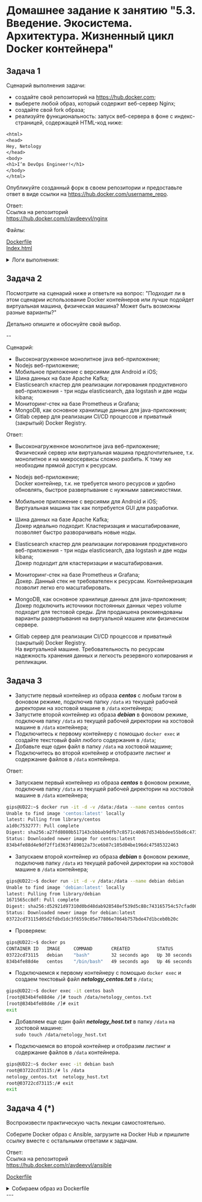 
# Домашнее задание к занятию "5.3. Введение. Экосистема. Архитектура. Жизненный цикл Docker контейнера"

## Задача 1

Сценарий выполнения задачи:

- создайте свой репозиторий на https://hub.docker.com;
- выберете любой образ, который содержит веб-сервер Nginx;
- создайте свой fork образа;
- реализуйте функциональность:
запуск веб-сервера в фоне с индекс-страницей, содержащей HTML-код ниже:
```
<html>
<head>
Hey, Netology
</head>
<body>
<h1>I’m DevOps Engineer!</h1>
</body>
</html>
```
Опубликуйте созданный форк в своем репозитории и предоставьте ответ в виде ссылки на https://hub.docker.com/username_repo.


Ответ:  
Ссылка на репозиторий  
https://hub.docker.com/r/avdeevvl/nginx

Файлы:

[Dockerfile](./src/nginx/Dockerfile)  
[Index.html](./src/nginx/index.html)


<details>
<summary>Логи выполнения:</summary>
 
```dockerfile
FROM nginx:latest
COPY ./index.html /usr/share/nginx/html/index.html
```
Собираем образ из [Dockerfile](./src/nginx/Dockerfile)

```sh
gips@UD22:~/nginx$ docker build -t avdeevvl/nginx .
Sending build context to Docker daemon  4.096kB
Step 1/2 : FROM nginx:latest
 ---> 2b7d6430f78d
Step 2/2 : COPY ./index.html /usr/share/nginx/html/index.html
 ---> 927156d9252b
Successfully built 927156d9252b
Successfully tagged avdeevvl/nginx:latest
```
Запускаем

```sh
gips@UD22:~/nginx$ docker run -it -d -p 8080:80 --name nginx avdeevvl/nginx
ac2627ef314681a8f65f5b758d139be1f76d10f77432756fd02662d3df34f6ec
```
Проверяем  
<p align="center">
  <img src="./src/nginx/531.png">
</p>  
  
```sh
gips@UD22:~/nginx$ docker ps
CONTAINER ID   IMAGE            COMMAND                  CREATED              STATUS              PORTS                                   NAMES
ac2627ef3146   avdeevvl/nginx   "/docker-entrypoint.…"   About a minute ago   Up About a minute   0.0.0.0:8080->80/tcp, :::8080->80/tcp   nginx
```

```sh
gips@UD22:~/nginx$ docker image ls
REPOSITORY       TAG       IMAGE ID       CREATED         SIZE
avdeevvl/nginx   latest    927156d9252b   2 minutes ago   142MB
nginx            latest    2b7d6430f78d   2 weeks ago     142MB
hello-world      latest    feb5d9fea6a5   11 months ago   13.3kB
```

Присваиваем тег  

```sh
gips@UD22:~/nginx$ docker tag 927156d9252b avdeevvl/nginx:1.0
```

```sh
gips@UD22:~/nginx$ docker image ls
REPOSITORY       TAG       IMAGE ID       CREATED         SIZE
avdeevvl/nginx   1.0       927156d9252b   2 minutes ago   142MB
avdeevvl/nginx   latest    927156d9252b   2 minutes ago   142MB
nginx            latest    2b7d6430f78d   2 weeks ago     142MB
hello-world      latest    feb5d9fea6a5   11 months ago   13.3kB
```
Авторизовываемся на DockerHub

```sh
gips@UD22:~/nginx$ docker login -u avdeevvl
Password: 
WARNING! Your password will be stored unencrypted in /home/gips/.docker/config.json.
Configure a credential helper to remove this warning. See
https://docs.docker.com/engine/reference/commandline/login/#credentials-store

Login Succeeded
```

Отправляем в DockerHub

```sh
gips@UD22:~/nginx$ docker push avdeevvl/nginx:1.0
The push refers to repository [docker.io/avdeevvl/nginx]
ab226bc2fd8a: Pushed 
73993eeb8aa2: Mounted from library/nginx 
2c31eef17db8: Mounted from library/nginx 
7b9055fc8058: Mounted from library/nginx 
04ab349b7b3b: Mounted from library/nginx 
226117031573: Mounted from library/nginx 
6485bed63627: Mounted from library/nginx 
1.0: digest: sha256:bc53eb98ff5ac58f9e9eb4ab856669bcc1aa7e11464510bb0346cf6cc51ce8bb size: 1777
gips@UD22:~/nginx$ 
```
</details>

## Задача 2

Посмотрите на сценарий ниже и ответьте на вопрос:
"Подходит ли в этом сценарии использование Docker контейнеров или лучше подойдет виртуальная машина, физическая машина? Может быть возможны разные варианты?"

Детально опишите и обоснуйте свой выбор.

--

Сценарий:

- Высоконагруженное монолитное java веб-приложение;
- Nodejs веб-приложение;
- Мобильное приложение c версиями для Android и iOS;
- Шина данных на базе Apache Kafka;
- Elasticsearch кластер для реализации логирования продуктивного веб-приложения - три ноды elasticsearch, два logstash и две ноды kibana;
- Мониторинг-стек на базе Prometheus и Grafana;
- MongoDB, как основное хранилище данных для java-приложения;
- Gitlab сервер для реализации CI/CD процессов и приватный (закрытый) Docker Registry.


Ответ:  
- Высоконагруженное монолитное java веб-приложение;  
Физический сервер или виртуальная машина предпочтительнее, т.к. монолитное и на микросервисы сложно разбить. К тому же необходим прямой доступ к ресурсам.

- Nodejs веб-приложение;  
Docker контейнер, т.к. не требуется много ресурсов и удобно обновлять, быстрое развертывание с нужными зависимостями.

- Мобильное приложение c версиями для Android и iOS;  
Виртуальная машина так как потребуется GUI для разработки.

- Шина данных на базе Apache Kafka;  
Докер идеально подходит. Кластеризация и  масштабирование, позволяет быстро разворачивать новые ноды.

- Elasticsearch кластер для реализации логирования продуктивного веб-приложения - три ноды elasticsearch, два logstash и две ноды kibana;   
Докер подходит для кластеризации и масштабирования.

- Мониторинг-стек на базе Prometheus и Grafana;  
Докер. Данный стек не требователен к ресурсам. Контейнеризация позволит легко его масштабировать.

- MongoDB, как основное хранилище данных для java-приложения;  
Докер подключить источники постоянных данных через volume подходит для тестовой среды. Для продакшена рекомендованы варианты развертывания на виртуальной машине или физическом сервере.

- Gitlab сервер для реализации CI/CD процессов и приватный (закрытый) Docker Registry.  
На виртуальной машине. Требовательность по ресурсам надежность хранения данных и легкость резервного копирования и репликации.



## Задача 3

- Запустите первый контейнер из образа ***centos*** c любым тэгом в фоновом режиме, подключив папку ```/data``` из текущей рабочей директории на хостовой машине в ```/data``` контейнера;
- Запустите второй контейнер из образа ***debian*** в фоновом режиме, подключив папку ```/data``` из текущей рабочей директории на хостовой машине в ```/data``` контейнера;
- Подключитесь к первому контейнеру с помощью ```docker exec``` и создайте текстовый файл любого содержания в ```/data```;
- Добавьте еще один файл в папку ```/data``` на хостовой машине;
- Подключитесь во второй контейнер и отобразите листинг и содержание файлов в ```/data``` контейнера.


Ответ:  

- Запускаем первый контейнер из образа ***centos*** в фоновом режиме, подключив папку ```/data``` из текущей рабочей директории на хостовой машине в ```/data``` контейнера;

```sh
gips@UD22:~$ docker run -it -d -v /data:/data --name centos centos
Unable to find image 'centos:latest' locally
latest: Pulling from library/centos
a1d0c7532777: Pull complete 
Digest: sha256:a27fd8080b517143cbbbab9dfb7c8571c40d67d534bbdee55bd6c473f432b177
Status: Downloaded newer image for centos:latest
834b4fe88d4e9df2ff1d363f489012a73ce6b87c105d04be196dc47585322463
```

- Запускаем второй контейнер из образа ***debian*** в фоновом режиме, подключив папку ```/data``` из текущей рабочей директории на хостовой машине в ```/data``` контейнера;

```sh
gips@UD22:~$ docker run -it -d -v /data:/data --name debian debian
Unable to find image 'debian:latest' locally
latest: Pulling from library/debian
1671565cc8df: Pull complete 
Digest: sha256:d52921d97310d0bd48dab928548ef539d5c88c743165754c57cfad003031386c
Status: Downloaded newer image for debian:latest
03722cd73115d05d2fdbd1dc3f6559c05e77806e7064b757bde47d1bceb0b20c
```
- Проверяем:

```sh
gips@UD22:~$ docker ps
CONTAINER ID   IMAGE     COMMAND       CREATED          STATUS          PORTS     NAMES
03722cd73115   debian    "bash"        32 seconds ago   Up 30 seconds             debian
834b4fe88d4e   centos    "/bin/bash"   49 seconds ago   Up 46 seconds             centos
```

- Подключаемся к первому контейнеру с помощью ```docker exec``` и создаем текстовый файл ***netology_centos.txt*** в ```/data```;

```sh
gips@UD22:~$ docker exec -it centos bash
[root@834b4fe88d4e /]# touch /data/netology_centos.txt
[root@834b4fe88d4e /]# exit
exit
```
- Добавляем еще один файл ***netology_host.txt*** в папку ```/data``` на хостовой машине:  
`sudo touch /data/netology_host.txt`

- Подключаемся во второй контейнер и отобразим листинг и содержание файлов в ```/data``` контейнера.

```sh
gips@UD22:~$ docker exec -it debian bash
root@03722cd73115:/# ls /data
netology_centos.txt  netology_host.txt
root@03722cd73115:/# exit
exit
```

## Задача 4 (*) 

Воспроизвести практическую часть лекции самостоятельно.

Соберите Docker образ с Ansible, загрузите на Docker Hub и пришлите ссылку вместе с остальными ответами к задачам.

Ответ:  
Ссылка на репозиторий  
https://hub.docker.com/r/avdeevvl/ansible

[Dockerfile](.\src\build\ansible\Dockerfile)  

<details>
<summary>Собираем образ из Dockerfile</summary>

```sh
gips@UD22:~/ansible$ docker build -t avdeevvl/ansible:2.10.0 .
Sending build context to Docker daemon  3.072kB
Step 1/5 : FROM alpine:3.14
3.14: Pulling from library/alpine
c7ed990a2339: Pull complete 
Digest: sha256:1ab24b3b99320975cca71716a7475a65d263d0b6b604d9d14ce08f7a3f67595c
Status: Downloaded newer image for alpine:3.14
 ---> dd53f409bf0b
Step 2/5 : RUN CARGO_NET_GIT_FETCH_WITH_CLI=1 &&     apk --no-cache add         sudo         python3        py3-pip         openssl         ca-certificates         sshpass         openssh-client         rsync         git &&     apk --no-cache add --virtual build-dependencies         python3-dev         libffi-dev         musl-dev         gcc         cargo         openssl-dev         libressl-dev         build-base &&     pip install --upgrade pip wheel &&     pip install --upgrade cryptography cffi &&     pip uninstall ansible-base &&     pip install ansible-core &&     pip install ansible==2.10.0 &&     pip install mitogen ansible-lint jmespath &&     pip install --upgrade pywinrm &&     apk del build-dependencies &&     rm -rf /var/cache/apk/* &&     rm -rf /root/.cache/pip &&     rm -rf /root/.cargo
 ---> Running in d271644ae540
fetch https://dl-cdn.alpinelinux.org/alpine/v3.14/main/x86_64/APKINDEX.tar.gz
fetch https://dl-cdn.alpinelinux.org/alpine/v3.14/community/x86_64/APKINDEX.tar.gz
(1/55) Installing ca-certificates (20220614-r0)
(2/55) Installing brotli-libs (1.0.9-r5)
(3/55) Installing nghttp2-libs (1.43.0-r0)
(4/55) Installing libcurl (7.79.1-r3)
(5/55) Installing expat (2.4.7-r0)
(6/55) Installing pcre2 (10.36-r1)
(7/55) Installing git (2.32.3-r0)
(8/55) Installing openssh-keygen (8.6_p1-r3)
(9/55) Installing ncurses-terminfo-base (6.2_p20210612-r1)
(10/55) Installing ncurses-libs (6.2_p20210612-r1)
(11/55) Installing libedit (20210216.3.1-r0)
(12/55) Installing openssh-client-common (8.6_p1-r3)
(13/55) Installing openssh-client-default (8.6_p1-r3)
(14/55) Installing openssl (1.1.1q-r0)
(15/55) Installing libbz2 (1.0.8-r1)
(16/55) Installing libffi (3.3-r2)
(17/55) Installing gdbm (1.19-r0)
(18/55) Installing xz-libs (5.2.5-r1)
(19/55) Installing libgcc (10.3.1_git20210424-r2)
(20/55) Installing libstdc++ (10.3.1_git20210424-r2)
(21/55) Installing mpdecimal (2.5.1-r1)
(22/55) Installing readline (8.1.0-r0)
(23/55) Installing sqlite-libs (3.35.5-r0)
(24/55) Installing python3 (3.9.5-r2)
(25/55) Installing py3-appdirs (1.4.4-r2)
(26/55) Installing py3-chardet (4.0.0-r2)
(27/55) Installing py3-idna (3.2-r0)
(28/55) Installing py3-urllib3 (1.26.5-r0)
(29/55) Installing py3-certifi (2020.12.5-r1)
(30/55) Installing py3-requests (2.25.1-r4)
(31/55) Installing py3-msgpack (1.0.2-r1)
(32/55) Installing py3-lockfile (0.12.2-r4)
(33/55) Installing py3-cachecontrol (0.12.6-r1)
(34/55) Installing py3-colorama (0.4.4-r1)
(35/55) Installing py3-contextlib2 (0.6.0-r1)
(36/55) Installing py3-distlib (0.3.1-r3)
(37/55) Installing py3-distro (1.5.0-r3)
(38/55) Installing py3-six (1.15.0-r1)
(39/55) Installing py3-webencodings (0.5.1-r4)
(40/55) Installing py3-html5lib (1.1-r1)
(41/55) Installing py3-parsing (2.4.7-r2)
(42/55) Installing py3-packaging (20.9-r1)
(43/55) Installing py3-toml (0.10.2-r2)
(44/55) Installing py3-pep517 (0.10.0-r2)
(45/55) Installing py3-progress (1.5-r2)
(46/55) Installing py3-retrying (1.3.3-r1)
(47/55) Installing py3-ordered-set (4.0.2-r1)
(48/55) Installing py3-setuptools (52.0.0-r3)
(49/55) Installing py3-pip (20.3.4-r1)
(50/55) Installing libacl (2.2.53-r0)
(51/55) Installing popt (1.18-r0)
(52/55) Installing zstd-libs (1.4.9-r1)
(53/55) Installing rsync (3.2.4-r0)
(54/55) Installing sshpass (1.09-r0)
(55/55) Installing sudo (1.9.7_p1-r1)
Executing busybox-1.33.1-r8.trigger
Executing ca-certificates-20220614-r0.trigger
OK: 98 MiB in 69 packages
fetch https://dl-cdn.alpinelinux.org/alpine/v3.14/main/x86_64/APKINDEX.tar.gz
fetch https://dl-cdn.alpinelinux.org/alpine/v3.14/community/x86_64/APKINDEX.tar.gz
(1/37) Installing pkgconf (1.7.4-r0)
(2/37) Installing python3-dev (3.9.5-r2)
(3/37) Installing linux-headers (5.10.41-r0)
(4/37) Installing libffi-dev (3.3-r2)
(5/37) Installing musl-dev (1.2.2-r3)
(6/37) Installing binutils (2.35.2-r2)
(7/37) Installing libgomp (10.3.1_git20210424-r2)
(8/37) Installing libatomic (10.3.1_git20210424-r2)
(9/37) Installing libgphobos (10.3.1_git20210424-r2)
(10/37) Installing gmp (6.2.1-r1)
(11/37) Installing isl22 (0.22-r0)
(12/37) Installing mpfr4 (4.1.0-r0)
(13/37) Installing mpc1 (1.2.1-r0)
(14/37) Installing gcc (10.3.1_git20210424-r2)
(15/37) Installing rust-stdlib (1.52.1-r1)
(16/37) Installing libxml2 (2.9.14-r1)
(17/37) Installing llvm11-libs (11.1.0-r2)
(18/37) Installing http-parser (2.9.4-r0)
(19/37) Installing pcre (8.44-r0)
(20/37) Installing libssh2 (1.9.0-r1)
(21/37) Installing libgit2 (1.1.0-r2)
(22/37) Installing rust (1.52.1-r1)
(23/37) Installing cargo (1.52.1-r1)
(24/37) Installing openssl-dev (1.1.1q-r0)
(25/37) Installing libressl3.3-libcrypto (3.3.6-r0)
(26/37) Installing libressl3.3-libssl (3.3.6-r0)
(27/37) Installing libressl3.3-libtls (3.3.6-r0)
(28/37) Installing libressl-dev (3.3.6-r0)
(29/37) Installing libmagic (5.40-r1)
(30/37) Installing file (5.40-r1)
(31/37) Installing libc-dev (0.7.2-r3)
(32/37) Installing g++ (10.3.1_git20210424-r2)
(33/37) Installing make (4.3-r0)
(34/37) Installing fortify-headers (1.1-r1)
(35/37) Installing patch (2.7.6-r7)
(36/37) Installing build-base (0.5-r3)
(37/37) Installing build-dependencies (20220906.091008)
Executing busybox-1.33.1-r8.trigger
OK: 1110 MiB in 106 packages
Requirement already satisfied: pip in /usr/lib/python3.9/site-packages (20.3.4)
Collecting pip
  Downloading pip-22.2.2-py3-none-any.whl (2.0 MB)
Collecting wheel
  Downloading wheel-0.37.1-py2.py3-none-any.whl (35 kB)
Installing collected packages: wheel, pip
  Attempting uninstall: pip
    Found existing installation: pip 20.3.4
    Uninstalling pip-20.3.4:
      Successfully uninstalled pip-20.3.4
Successfully installed pip-22.2.2 wheel-0.37.1
Collecting cryptography
  Downloading cryptography-37.0.4-cp36-abi3-musllinux_1_1_x86_64.whl (4.2 MB)
     ━━━━━━━━━━━━━━━━━━━━━━━━━━━━━━━━━━━━━━━━ 4.2/4.2 MB 7.7 MB/s eta 0:00:00
Collecting cffi
  Downloading cffi-1.15.1-cp39-cp39-musllinux_1_1_x86_64.whl (463 kB)
     ━━━━━━━━━━━━━━━━━━━━━━━━━━━━━━━━━━━━━━ 463.1/463.1 kB 17.6 MB/s eta 0:00:00
Collecting pycparser
  Downloading pycparser-2.21-py2.py3-none-any.whl (118 kB)
     ━━━━━━━━━━━━━━━━━━━━━━━━━━━━━━━━━━━━━━ 118.7/118.7 kB 20.1 MB/s eta 0:00:00
Installing collected packages: pycparser, cffi, cryptography
Successfully installed cffi-1.15.1 cryptography-37.0.4 pycparser-2.21
WARNING: Running pip as the 'root' user can result in broken permissions and conflicting behaviour with the system package manager. It is recommended to use a virtual environment instead: https://pip.pypa.io/warnings/venv
WARNING: Skipping ansible-base as it is not installed.
WARNING: Running pip as the 'root' user can result in broken permissions and conflicting behaviour with the system package manager. It is recommended to use a virtual environment instead: https://pip.pypa.io/warnings/venv
Collecting ansible-core
  Downloading ansible_core-2.13.3-py3-none-any.whl (2.1 MB)
     ━━━━━━━━━━━━━━━━━━━━━━━━━━━━━━━━━━━━━━━━ 2.1/2.1 MB 3.6 MB/s eta 0:00:00
Collecting PyYAML>=5.1
  Downloading PyYAML-6.0.tar.gz (124 kB)
     ━━━━━━━━━━━━━━━━━━━━━━━━━━━━━━━━━━━━━ 125.0/125.0 kB 781.4 kB/s eta 0:00:00
  Installing build dependencies: started
  Installing build dependencies: finished with status 'done'
  Getting requirements to build wheel: started
  Getting requirements to build wheel: finished with status 'done'
  Preparing metadata (pyproject.toml): started
  Preparing metadata (pyproject.toml): finished with status 'done'
Collecting resolvelib<0.9.0,>=0.5.3
  Downloading resolvelib-0.8.1-py2.py3-none-any.whl (16 kB)
Collecting jinja2>=3.0.0
  Downloading Jinja2-3.1.2-py3-none-any.whl (133 kB)
     ━━━━━━━━━━━━━━━━━━━━━━━━━━━━━━━━━━━━━━ 133.1/133.1 kB 24.9 MB/s eta 0:00:00
Requirement already satisfied: cryptography in /usr/lib/python3.9/site-packages (from ansible-core) (37.0.4)
Requirement already satisfied: packaging in /usr/lib/python3.9/site-packages (from ansible-core) (20.9)
Collecting MarkupSafe>=2.0
  Downloading MarkupSafe-2.1.1-cp39-cp39-musllinux_1_1_x86_64.whl (29 kB)
Requirement already satisfied: cffi>=1.12 in /usr/lib/python3.9/site-packages (from cryptography->ansible-core) (1.15.1)
Requirement already satisfied: pycparser in /usr/lib/python3.9/site-packages (from cffi>=1.12->cryptography->ansible-core) (2.21)
Building wheels for collected packages: PyYAML
  Building wheel for PyYAML (pyproject.toml): started
  Building wheel for PyYAML (pyproject.toml): finished with status 'done'
  Created wheel for PyYAML: filename=PyYAML-6.0-cp39-cp39-linux_x86_64.whl size=45331 sha256=82d7ba2635dc99fa5c4ef6d5da1ba5d3281731c1a94c2afc849a6922c0be7fbd
  Stored in directory: /root/.cache/pip/wheels/b4/0f/9a/d6af48581dda678920fccfb734f5d9f827c6ed5b4074c7eda8
Successfully built PyYAML
Installing collected packages: resolvelib, PyYAML, MarkupSafe, jinja2, ansible-core
Successfully installed MarkupSafe-2.1.1 PyYAML-6.0 ansible-core-2.13.3 jinja2-3.1.2 resolvelib-0.8.1
WARNING: Running pip as the 'root' user can result in broken permissions and conflicting behaviour with the system package manager. It is recommended to use a virtual environment instead: https://pip.pypa.io/warnings/venv
Collecting ansible==2.10.0
  Downloading ansible-2.10.0.tar.gz (25.5 MB)
     ━━━━━━━━━━━━━━━━━━━━━━━━━━━━━━━━━━━━━━━━ 25.5/25.5 MB 9.8 MB/s eta 0:00:00
  Preparing metadata (setup.py): started
  Preparing metadata (setup.py): finished with status 'done'
Collecting ansible-base<2.11,>=2.10.1
  Downloading ansible-base-2.10.17.tar.gz (6.1 MB)
     ━━━━━━━━━━━━━━━━━━━━━━━━━━━━━━━━━━━━━━━━ 6.1/6.1 MB 10.5 MB/s eta 0:00:00
  Preparing metadata (setup.py): started
  Preparing metadata (setup.py): finished with status 'done'
Requirement already satisfied: jinja2 in /usr/lib/python3.9/site-packages (from ansible-base<2.11,>=2.10.1->ansible==2.10.0) (3.1.2)
Requirement already satisfied: PyYAML in /usr/lib/python3.9/site-packages (from ansible-base<2.11,>=2.10.1->ansible==2.10.0) (6.0)
Requirement already satisfied: cryptography in /usr/lib/python3.9/site-packages (from ansible-base<2.11,>=2.10.1->ansible==2.10.0) (37.0.4)
Requirement already satisfied: packaging in /usr/lib/python3.9/site-packages (from ansible-base<2.11,>=2.10.1->ansible==2.10.0) (20.9)
Requirement already satisfied: cffi>=1.12 in /usr/lib/python3.9/site-packages (from cryptography->ansible-base<2.11,>=2.10.1->ansible==2.10.0) (1.15.1)
Requirement already satisfied: MarkupSafe>=2.0 in /usr/lib/python3.9/site-packages (from jinja2->ansible-base<2.11,>=2.10.1->ansible==2.10.0) (2.1.1)
Requirement already satisfied: pycparser in /usr/lib/python3.9/site-packages (from cffi>=1.12->cryptography->ansible-base<2.11,>=2.10.1->ansible==2.10.0) (2.21)
Building wheels for collected packages: ansible, ansible-base
  Building wheel for ansible (setup.py): started
  Building wheel for ansible (setup.py): finished with status 'done'
  Created wheel for ansible: filename=ansible-2.10.0-py3-none-any.whl size=43068828 sha256=7811fe360a9cc80ee2e2bea92bb8b91f3f569b33b5c906624b08241ff12eee51
  Stored in directory: /root/.cache/pip/wheels/5c/ab/85/c81eaaeaf7239a38ab4eceea7cec8d110618aee6887b2491d3
  Building wheel for ansible-base (setup.py): started
  Building wheel for ansible-base (setup.py): finished with status 'done'
  Created wheel for ansible-base: filename=ansible_base-2.10.17-py3-none-any.whl size=1880365 sha256=d9bbe456bde9755a152b672195bee5558298950461c17e4884946660bcc5fa8d
  Stored in directory: /root/.cache/pip/wheels/77/01/15/0d4b716065c1270fd0b9c28e5bd44d5fd907c43a85791747d7
Successfully built ansible ansible-base
Installing collected packages: ansible-base, ansible
Successfully installed ansible-2.10.0 ansible-base-2.10.17
WARNING: Running pip as the 'root' user can result in broken permissions and conflicting behaviour with the system package manager. It is recommended to use a virtual environment instead: https://pip.pypa.io/warnings/venv
Collecting mitogen
  Downloading mitogen-0.3.3-py2.py3-none-any.whl (292 kB)
     ━━━━━━━━━━━━━━━━━━━━━━━━━━━━━━━━━━━━━━━ 292.2/292.2 kB 1.5 MB/s eta 0:00:00
Collecting ansible-lint
  Downloading ansible_lint-6.5.2-py3-none-any.whl (193 kB)
     ━━━━━━━━━━━━━━━━━━━━━━━━━━━━━━━━━━━━━━ 193.3/193.3 kB 10.3 MB/s eta 0:00:00
Collecting jmespath
  Downloading jmespath-1.0.1-py3-none-any.whl (20 kB)
Collecting ruamel.yaml<0.18,>=0.15.34
  Downloading ruamel.yaml-0.17.21-py3-none-any.whl (109 kB)
     ━━━━━━━━━━━━━━━━━━━━━━━━━━━━━━━━━━━━━━ 109.5/109.5 kB 12.4 MB/s eta 0:00:00
Requirement already satisfied: packaging in /usr/lib/python3.9/site-packages (from ansible-lint) (20.9)
Collecting ansible-compat>=2.2.0
  Downloading ansible_compat-2.2.0-py3-none-any.whl (18 kB)
Collecting yamllint>=1.25.0
  Downloading yamllint-1.27.1.tar.gz (129 kB)
     ━━━━━━━━━━━━━━━━━━━━━━━━━━━━━━━━━━━━━━ 129.1/129.1 kB 11.4 MB/s eta 0:00:00
  Preparing metadata (setup.py): started
  Preparing metadata (setup.py): finished with status 'done'
Requirement already satisfied: pyyaml in /usr/lib/python3.9/site-packages (from ansible-lint) (6.0)
Collecting rich>=9.5.1
  Downloading rich-12.5.1-py3-none-any.whl (235 kB)
     ━━━━━━━━━━━━━━━━━━━━━━━━━━━━━━━━━━━━━━━ 235.6/235.6 kB 7.2 MB/s eta 0:00:00
Collecting enrich>=1.2.6
  Downloading enrich-1.2.7-py3-none-any.whl (8.7 kB)
Collecting black>=22.1.0
  Downloading black-22.8.0-py3-none-any.whl (159 kB)
     ━━━━━━━━━━━━━━━━━━━━━━━━━━━━━━━━━━━━━━━ 159.8/159.8 kB 5.0 MB/s eta 0:00:00
Collecting wcmatch>=7.0
  Downloading wcmatch-8.4-py3-none-any.whl (40 kB)
     ━━━━━━━━━━━━━━━━━━━━━━━━━━━━━━━━━━━━━━━━ 40.0/40.0 kB 10.9 MB/s eta 0:00:00
Requirement already satisfied: ansible-core>=2.12.0 in /usr/lib/python3.9/site-packages (from ansible-lint) (2.13.3)
Collecting jsonschema>=4.9.0
  Downloading jsonschema-4.15.0-py3-none-any.whl (82 kB)
     ━━━━━━━━━━━━━━━━━━━━━━━━━━━━━━━━━━━━━━━━ 82.7/82.7 kB 16.7 MB/s eta 0:00:00
Collecting filelock
  Downloading filelock-3.8.0-py3-none-any.whl (10 kB)
Collecting subprocess-tee>=0.3.5
  Downloading subprocess_tee-0.3.5-py3-none-any.whl (8.0 kB)
Requirement already satisfied: cryptography in /usr/lib/python3.9/site-packages (from ansible-core>=2.12.0->ansible-lint) (37.0.4)
Requirement already satisfied: resolvelib<0.9.0,>=0.5.3 in /usr/lib/python3.9/site-packages (from ansible-core>=2.12.0->ansible-lint) (0.8.1)
Requirement already satisfied: jinja2>=3.0.0 in /usr/lib/python3.9/site-packages (from ansible-core>=2.12.0->ansible-lint) (3.1.2)
Collecting tomli>=1.1.0
  Downloading tomli-2.0.1-py3-none-any.whl (12 kB)
Collecting pathspec>=0.9.0
  Downloading pathspec-0.10.1-py3-none-any.whl (27 kB)
Collecting mypy-extensions>=0.4.3
  Downloading mypy_extensions-0.4.3-py2.py3-none-any.whl (4.5 kB)
Collecting platformdirs>=2
  Downloading platformdirs-2.5.2-py3-none-any.whl (14 kB)
Collecting click>=8.0.0
  Downloading click-8.1.3-py3-none-any.whl (96 kB)
     ━━━━━━━━━━━━━━━━━━━━━━━━━━━━━━━━━━━━━━━━ 96.6/96.6 kB 15.9 MB/s eta 0:00:00
Collecting typing-extensions>=3.10.0.0
  Downloading typing_extensions-4.3.0-py3-none-any.whl (25 kB)
Collecting attrs>=17.4.0
  Downloading attrs-22.1.0-py2.py3-none-any.whl (58 kB)
     ━━━━━━━━━━━━━━━━━━━━━━━━━━━━━━━━━━━━━━━━ 58.8/58.8 kB 15.9 MB/s eta 0:00:00
Collecting pyrsistent!=0.17.0,!=0.17.1,!=0.17.2,>=0.14.0
  Downloading pyrsistent-0.18.1.tar.gz (100 kB)
     ━━━━━━━━━━━━━━━━━━━━━━━━━━━━━━━━━━━━━━ 100.5/100.5 kB 13.6 MB/s eta 0:00:00
  Installing build dependencies: started
  Installing build dependencies: finished with status 'done'
  Getting requirements to build wheel: started
  Getting requirements to build wheel: finished with status 'done'
  Preparing metadata (pyproject.toml): started
  Preparing metadata (pyproject.toml): finished with status 'done'
Collecting pygments<3.0.0,>=2.6.0
  Downloading Pygments-2.13.0-py3-none-any.whl (1.1 MB)
     ━━━━━━━━━━━━━━━━━━━━━━━━━━━━━━━━━━━━━━━━ 1.1/1.1 MB 10.0 MB/s eta 0:00:00
Collecting commonmark<0.10.0,>=0.9.0
  Downloading commonmark-0.9.1-py2.py3-none-any.whl (51 kB)
     ━━━━━━━━━━━━━━━━━━━━━━━━━━━━━━━━━━━━━━━━ 51.1/51.1 kB 13.3 MB/s eta 0:00:00
Collecting ruamel.yaml.clib>=0.2.6
  Downloading ruamel.yaml.clib-0.2.6.tar.gz (180 kB)
     ━━━━━━━━━━━━━━━━━━━━━━━━━━━━━━━━━━━━━━ 180.7/180.7 kB 30.8 MB/s eta 0:00:00
  Preparing metadata (setup.py): started
  Preparing metadata (setup.py): finished with status 'done'
Collecting bracex>=2.1.1
  Downloading bracex-2.3.post1-py3-none-any.whl (12 kB)
Requirement already satisfied: setuptools in /usr/lib/python3.9/site-packages (from yamllint>=1.25.0->ansible-lint) (52.0.0)
Requirement already satisfied: MarkupSafe>=2.0 in /usr/lib/python3.9/site-packages (from jinja2>=3.0.0->ansible-core>=2.12.0->ansible-lint) (2.1.1)
Requirement already satisfied: cffi>=1.12 in /usr/lib/python3.9/site-packages (from cryptography->ansible-core>=2.12.0->ansible-lint) (1.15.1)
Requirement already satisfied: pycparser in /usr/lib/python3.9/site-packages (from cffi>=1.12->cryptography->ansible-core>=2.12.0->ansible-lint) (2.21)
Building wheels for collected packages: yamllint, pyrsistent, ruamel.yaml.clib
  Building wheel for yamllint (setup.py): started
  Building wheel for yamllint (setup.py): finished with status 'done'
  Created wheel for yamllint: filename=yamllint-1.27.1-py2.py3-none-any.whl size=62023 sha256=70a25fe689370943197a5864959d35087714b7749cdfd28a113dc851888d078d
  Stored in directory: /root/.cache/pip/wheels/96/6b/41/cdc6102faa47924bd11794a9b3d5e6d7107daf6548c46f79ee
  Building wheel for pyrsistent (pyproject.toml): started
  Building wheel for pyrsistent (pyproject.toml): finished with status 'done'
  Created wheel for pyrsistent: filename=pyrsistent-0.18.1-cp39-cp39-linux_x86_64.whl size=119786 sha256=d67f7eb3334b588c2ce3be9db9fc95bc03a75f42281d458a4a4d48997a765684
  Stored in directory: /root/.cache/pip/wheels/87/fe/e6/fc8deeb581a41e462eafaf19fee96f51cdc8391e0be1c8088a
  Building wheel for ruamel.yaml.clib (setup.py): started
  Building wheel for ruamel.yaml.clib (setup.py): finished with status 'done'
  Created wheel for ruamel.yaml.clib: filename=ruamel.yaml.clib-0.2.6-cp39-cp39-linux_x86_64.whl size=746361 sha256=e826ee0cbf3dcae62d6f0073c640b8739eac0b63a9833c7dabf177c02776c7d4
  Stored in directory: /root/.cache/pip/wheels/b1/c4/5d/d96e5c09189f4d6d2a9ffb0d7af04ee06d11a20f613f5f3496
Successfully built yamllint pyrsistent ruamel.yaml.clib
Installing collected packages: mypy-extensions, commonmark, typing-extensions, tomli, subprocess-tee, ruamel.yaml.clib, pyrsistent, pygments, platformdirs, pathspec, mitogen, jmespath, filelock, click, bracex, attrs, yamllint, wcmatch, ruamel.yaml, rich, jsonschema, black, enrich, ansible-compat, ansible-lint
Successfully installed ansible-compat-2.2.0 ansible-lint-6.5.2 attrs-22.1.0 black-22.8.0 bracex-2.3.post1 click-8.1.3 commonmark-0.9.1 enrich-1.2.7 filelock-3.8.0 jmespath-1.0.1 jsonschema-4.15.0 mitogen-0.3.3 mypy-extensions-0.4.3 pathspec-0.10.1 platformdirs-2.5.2 pygments-2.13.0 pyrsistent-0.18.1 rich-12.5.1 ruamel.yaml-0.17.21 ruamel.yaml.clib-0.2.6 subprocess-tee-0.3.5 tomli-2.0.1 typing-extensions-4.3.0 wcmatch-8.4 yamllint-1.27.1
WARNING: Running pip as the 'root' user can result in broken permissions and conflicting behaviour with the system package manager. It is recommended to use a virtual environment instead: https://pip.pypa.io/warnings/venv
Collecting pywinrm
  Downloading pywinrm-0.4.3-py2.py3-none-any.whl (44 kB)
     ━━━━━━━━━━━━━━━━━━━━━━━━━━━━━━━━━━━━━━━ 44.1/44.1 kB 579.8 kB/s eta 0:00:00
Collecting xmltodict
  Downloading xmltodict-0.13.0-py2.py3-none-any.whl (10.0 kB)
Requirement already satisfied: six in /usr/lib/python3.9/site-packages (from pywinrm) (1.15.0)
Requirement already satisfied: requests>=2.9.1 in /usr/lib/python3.9/site-packages (from pywinrm) (2.25.1)
Collecting requests-ntlm>=1.1.0
  Downloading requests_ntlm-1.1.0-py2.py3-none-any.whl (5.7 kB)
Requirement already satisfied: chardet<5,>=3.0.2 in /usr/lib/python3.9/site-packages (from requests>=2.9.1->pywinrm) (4.0.0)
Requirement already satisfied: idna<3.3,>=2.5 in /usr/lib/python3.9/site-packages (from requests>=2.9.1->pywinrm) (3.2)
Requirement already satisfied: urllib3<1.27,>=1.21.1 in /usr/lib/python3.9/site-packages (from requests>=2.9.1->pywinrm) (1.26.5)
Requirement already satisfied: certifi>=2017.4.17 in /usr/lib/python3.9/site-packages (from requests>=2.9.1->pywinrm) (2020.12.5)
Requirement already satisfied: cryptography>=1.3 in /usr/lib/python3.9/site-packages (from requests-ntlm>=1.1.0->pywinrm) (37.0.4)
Collecting ntlm-auth>=1.0.2
  Downloading ntlm_auth-1.5.0-py2.py3-none-any.whl (29 kB)
Requirement already satisfied: cffi>=1.12 in /usr/lib/python3.9/site-packages (from cryptography>=1.3->requests-ntlm>=1.1.0->pywinrm) (1.15.1)
Requirement already satisfied: pycparser in /usr/lib/python3.9/site-packages (from cffi>=1.12->cryptography>=1.3->requests-ntlm>=1.1.0->pywinrm) (2.21)
Installing collected packages: xmltodict, ntlm-auth, requests-ntlm, pywinrm
Successfully installed ntlm-auth-1.5.0 pywinrm-0.4.3 requests-ntlm-1.1.0 xmltodict-0.13.0
WARNING: Running pip as the 'root' user can result in broken permissions and conflicting behaviour with the system package manager. It is recommended to use a virtual environment instead: https://pip.pypa.io/warnings/venv
WARNING: Ignoring https://dl-cdn.alpinelinux.org/alpine/v3.14/main: No such file or directory
WARNING: Ignoring https://dl-cdn.alpinelinux.org/alpine/v3.14/community: No such file or directory
(1/37) Purging build-dependencies (20220906.091008)
(2/37) Purging python3-dev (3.9.5-r2)
(3/37) Purging libffi-dev (3.3-r2)
(4/37) Purging linux-headers (5.10.41-r0)
(5/37) Purging cargo (1.52.1-r1)
(6/37) Purging rust (1.52.1-r1)
(7/37) Purging rust-stdlib (1.52.1-r1)
(8/37) Purging openssl-dev (1.1.1q-r0)
(9/37) Purging libressl-dev (3.3.6-r0)
(10/37) Purging libressl3.3-libssl (3.3.6-r0)
(11/37) Purging libressl3.3-libtls (3.3.6-r0)
(12/37) Purging build-base (0.5-r3)
(13/37) Purging file (5.40-r1)
(14/37) Purging g++ (10.3.1_git20210424-r2)
(15/37) Purging gcc (10.3.1_git20210424-r2)
(16/37) Purging binutils (2.35.2-r2)
(17/37) Purging libatomic (10.3.1_git20210424-r2)
(18/37) Purging libgomp (10.3.1_git20210424-r2)
(19/37) Purging libgphobos (10.3.1_git20210424-r2)
(20/37) Purging make (4.3-r0)
(21/37) Purging libc-dev (0.7.2-r3)
(22/37) Purging musl-dev (1.2.2-r3)
(23/37) Purging fortify-headers (1.1-r1)
(24/37) Purging patch (2.7.6-r7)
(25/37) Purging pkgconf (1.7.4-r0)
(26/37) Purging mpc1 (1.2.1-r0)
(27/37) Purging mpfr4 (4.1.0-r0)
(28/37) Purging isl22 (0.22-r0)
(29/37) Purging gmp (6.2.1-r1)
(30/37) Purging llvm11-libs (11.1.0-r2)
(31/37) Purging libxml2 (2.9.14-r1)
(32/37) Purging libgit2 (1.1.0-r2)
(33/37) Purging http-parser (2.9.4-r0)
(34/37) Purging pcre (8.44-r0)
(35/37) Purging libssh2 (1.9.0-r1)
(36/37) Purging libressl3.3-libcrypto (3.3.6-r0)
(37/37) Purging libmagic (5.40-r1)
Executing busybox-1.33.1-r8.trigger
OK: 98 MiB in 69 packages
Removing intermediate container d271644ae540
 ---> eba2612c9f93
Step 3/5 : RUN mkdir /ansible &&     mkdir -p /etc/ansible &&     echo 'localhost' > /etc/ansible/hosts
 ---> Running in f876a499ed0a
Removing intermediate container f876a499ed0a
 ---> 3af0999937a1
Step 4/5 : WORKDIR /ansible
 ---> Running in cc186dad0bd1
Removing intermediate container cc186dad0bd1
 ---> 25220db9d3c0
Step 5/5 : CMD [ "ansible-playbook", "--version" ]
 ---> Running in 49102fa366bc
Removing intermediate container 49102fa366bc
 ---> 8e23408f1dc4
Successfully built 8e23408f1dc4
Successfully tagged avdeevvl/ansible:2.10.0
```
Загружаем в DockerHub
```sh
gips@UD22:~/ansible$ docker push avdeevvl/ansible:2.10.0
The push refers to repository [docker.io/avdeevvl/ansible]
7c3313cefea3: Pushed 
289ccc165364: Pushed 
63493a9ab2d4: Mounted from library/alpine 
2.10.0: digest: sha256:c9df468ee27cd348e1efd6edefa837782102e24e0141c9cdb9a057720b3517d8 size: 947

```
 
</details>
---


